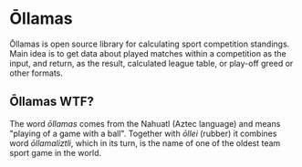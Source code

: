# Ōllamas
Ōllamas is open source library for calculating sport competition standings. Main idea is to get
data about played matches within a competition as the input, and return, as the result, calculated league table, or play-off greed or other formats.

## Ōllamas WTF?

The word _ōllamas_ comes from the Nahuatl (Aztec language) and means "playing of a game with a ball". Together with _ōllei_ (rubber) it combines
word _ōllamaliztli_, which in its turn, is the name of one of the oldest team sport game in the world.